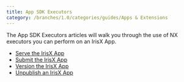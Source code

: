 ```yaml
---
title: App SDK Executors
category: /branches/1.0/categories/guides/Apps & Extensions
---
```


The App SDK Executors articles will walk you through the use of NX executors you can perform on an IrisX App.

- [Serve the IrisX App](running-the-iris-app-sdk)
- [Submit the IrisX App](iris-app-publish)
- [Version the IrisX App](version-your-app)
- [Unpublish an IrisX App](unpublish-your-app)